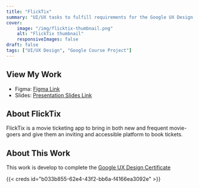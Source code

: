 ```yaml
---
title: "FlickTix"
summary: "UI/UX tasks to fulfill requirements for the Google UX Design Certificate."
cover:
    image: "/img/flicktix-thumbnail.png"
    alt: "FlickTix thumbnail"
    responsiveImages: false
draft: false
tags: ["UI/UX Design", "Google Course Project"]
---
```


## View My Work

- Figma: [Figma Link](https://www.figma.com/design/kaCYAiSLyDpIwtwjoVQMJX/FlickTix?node-id=1-2&t=ZpqkX1rKOvP2H7SJ-1)
- Slides: [Presentation Slides Link](https://drive.google.com/file/d/1OCMBI3TtnjraK_vL80jbtE27Djg4kz92/view?usp=sharing)

## About FlickTix

FlickTix is a movie ticketing app to bring in both new and frequent movie-goers and give them an inviting and accessible platform to book tickets.

## About This Work

This work is develop to complete the [Google UX Design Certificate](https://grow.google/certificates/ux-design/)

{{< creds id="b033b855-62e4-43f2-bb6a-f4166ea3092e" >}}
